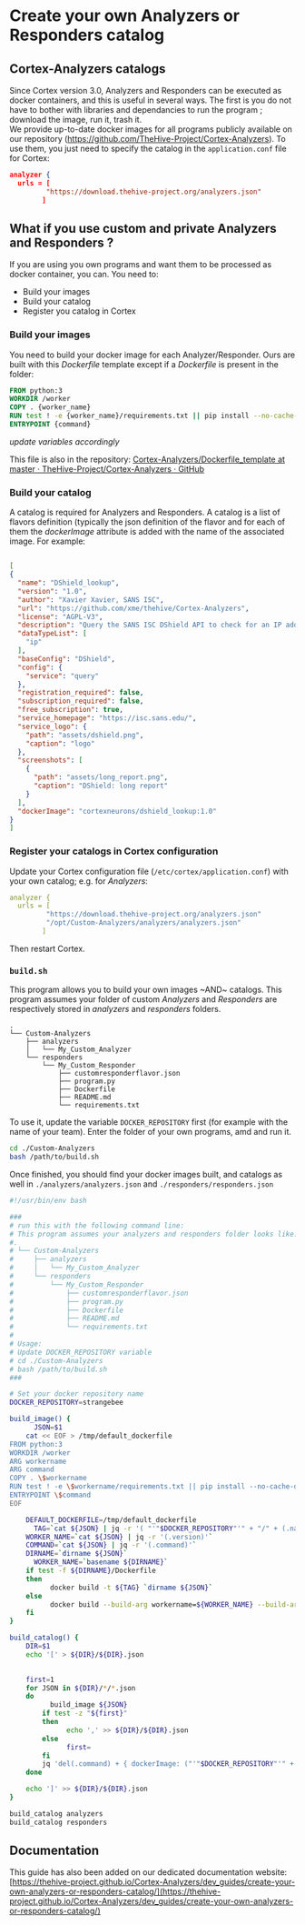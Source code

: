 # Create your own Analyzers or Responders catalog

## Cortex-Analyzers catalogs
Since Cortex version 3.0, Analyzers and Responders can be executed as docker containers, and this is useful in several ways. The first is you do not have to bother with libraries and dependancies to run the program ; download the image, run it, trash it.  
We provide up-to-date docker images for all programs publicly available on our repository (https://github.com/TheHive-Project/Cortex-Analyzers). To use them, you just need to specify the catalog in the `application.conf` file for Cortex: 

```json
analyzer {
  urls = [
         "https://download.thehive-project.org/analyzers.json"
        ]
```

## What if you use custom and private Analyzers and Responders ? 
If you are using you own programs and want them to be processed as docker container, you can. You need to: 
- Build your images
- Build your catalog
- Register you catalog in Cortex

### Build your images
You need to build your docker image for each Analyzer/Responder. Ours are built with this *Dockerfile*  template except if a *Dockerfile* is present in the folder: 

```dockerfile
FROM python:3
WORKDIR /worker
COPY . {worker_name}
RUN test ! -e {worker_name}/requirements.txt || pip install --no-cache-dir -r{worker_name}/requirements.txt
ENTRYPOINT {command}
```

*update variables accordingly*

This file is also in the repository: [Cortex-Analyzers/Dockerfile_template at master · TheHive-Project/Cortex-Analyzers · GitHub](https://github.com/TheHive-Project/Cortex-Analyzers/blob/master/utils/docker/Dockerfile_template)

### Build your catalog
A catalog is required for Analyzers and Responders. A catalog is a list of flavors definition (typically the json definition of the flavor and for each of them the *dockerImage* attribute is added with the name of the associated image.  For example: 

```json

[
{
  "name": "DShield_lookup",
  "version": "1.0",
  "author": "Xavier Xavier, SANS ISC",
  "url": "https://github.com/xme/thehive/Cortex-Analyzers",
  "license": "AGPL-V3",
  "description": "Query the SANS ISC DShield API to check for an IP address reputation.",
  "dataTypeList": [
    "ip"
  ],
  "baseConfig": "DShield",
  "config": {
    "service": "query"
  },
  "registration_required": false,
  "subscription_required": false,
  "free_subscription": true,
  "service_homepage": "https://isc.sans.edu/",
  "service_logo": {
    "path": "assets/dshield.png",
    "caption": "logo"
  },
  "screenshots": [
    {
      "path": "assets/long_report.png",
      "caption": "DShield: long report"
    }
  ],
  "dockerImage": "cortexneurons/dshield_lookup:1.0"
}
]
```

### Register your catalogs in Cortex configuration
Update your Cortex configuration file (`/etc/cortex/application.conf`) with your own catalog; e.g. for *Analyzers*:  

```yml
analyzer {
  urls = [
         "https://download.thehive-project.org/analyzers.json"
         "/opt/Custom-Analyzers/analyzers/analyzers.json"
        ]
```


Then restart Cortex.

###  `build.sh`
This program allows you to build your own images  ~AND~ catalogs. This program assumes your folder of custom *Analyzers* and *Responders* are respectively stored in *analyzers* and *responders* folders.

```
.
└── Custom-Analyzers
    ├── analyzers
    │   └── My_Custom_Analyzer
    └── responders
        └── My_Custom_Responder
            ├── customresponderflavor.json
            ├── program.py
            ├── Dockerfile
            ├── README.md
            └── requirements.txt
```

To use it, update the variable `DOCKER_REPOSITORY` first (for example with the name of your team). Enter the folder of your own programs, amd and run it.

```bash
cd ./Custom-Analyzers
bash /path/to/build.sh 
```

Once finished, you should find your docker images built, and catalogs as well in `./analyzers/analyzers.json` and  `./responders/responders.json`


```bash
#!/usr/bin/env bash

###
# run this with the following command line: 
# This program assumes your analyzers and responders folder looks like: 
#.
# └── Custom-Analyzers
#     ├── analyzers
#     │   └── My_Custom_Analyzer
#     └── responders
#         └── My_Custom_Responder
#             ├── customresponderflavor.json
#             ├── program.py
#             ├── Dockerfile
#             ├── README.md
#             └── requirements.txt
#
# Usage: 
# Update DOCKER_REPOSITORY variable
# cd ./Custom-Analyzers
# bash /path/to/build.sh 
###

# Set your docker repository name
DOCKER_REPOSITORY=strangebee

build_image() {
	  JSON=$1
    cat << EOF > /tmp/default_dockerfile
FROM python:3
WORKDIR /worker
ARG workername
ARG command
COPY . \$workername
RUN test ! -e \$workername/requirements.txt || pip install --no-cache-dir -r \$workername/requirements.txt
ENTRYPOINT \$command
EOF

    DEFAULT_DOCKERFILE=/tmp/default_dockerfile
	  TAG=`cat ${JSON} | jq -r '( "'"$DOCKER_REPOSITORY"'" + "/" + (.name | ascii_downcase) + ":" + (.version))'`
    WORKER_NAME=`cat ${JSON} | jq -r '(.version)'`  
    COMMAND=`cat ${JSON} | jq -r '(.command)'`
    DIRNAME=`dirname ${JSON}`
	  WORKER_NAME=`basename ${DIRNAME}`
    if test -f ${DIRNAME}/Dockerfile
    then
	      docker build -t ${TAG} `dirname ${JSON}`
    else
		  docker build --build-arg workername=${WORKER_NAME} --build-arg command=${COMMAND} -f ${DEFAULT_DOCKERFILE} -t ${TAG} `dirname ${JSON}`
    fi
}

build_catalog() {
    DIR=$1
    echo '[' > ${DIR}/${DIR}.json
    

    first=1
    for JSON in ${DIR}/*/*.json
    do
		  build_image ${JSON} 
        if test -z "${first}"
        then
    	      echo ',' >> ${DIR}/${DIR}.json
        else
    	      first=
        fi  
        jq 'del(.command) + { dockerImage: ("'"$DOCKER_REPOSITORY"'" + "/" + (.name | ascii_downcase) + ":" + (.version)) }' ${JSON} >> ${DIR}/${DIR}.json
    done

    echo ']' >> ${DIR}/${DIR}.json
}

build_catalog analyzers
build_catalog responders
```

## Documentation
This guide has also been added on our dedicated documentation website: [https://thehive-project.github.io/Cortex-Analyzers/dev_guides/create-your-own-analyzers-or-responders-catalog/](https://thehive-project.github.io/Cortex-Analyzers/dev_guides/create-your-own-analyzers-or-responders-catalog/) 

